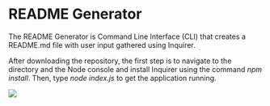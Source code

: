 # README Generator

The README Generator is Command Line Interface (CLI) that creates a README.md file with user input gathered using Inquirer.  

After downloading the repository, the first step is to navigate to the directory and the Node console and install Inquirer using the command *npm install*. Then, type *node index.js* to get the application running. 

<img src = "./images/README Generator.GIF">

